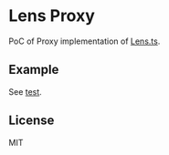 # Lens Proxy

PoC of Proxy implementation of [Lens.ts](https://github.com/utatti/lens.ts).

## Example

See [test](test/index.spec.ts).

## License

MIT

